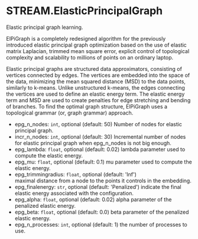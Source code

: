 # STREAM.ElasticPrincipalGraph

Elastic principal graph learning. 

ElPiGraph is a completely redesigned algorithm for the previously introduced elastic principal graph optimization based on the use of elastic matrix Laplacian, trimmed mean square error, explicit control of topological complexity and scalability to millions of points on an ordinary laptop. 

Elastic principal graphs are structured data approximators, consisting of vertices connected by edges. The vertices are embedded into the space of the data, minimizing the mean squared distance (MSD) to the data points, similarly to k-means. Unlike unstructured k-means, the edges connecting the vertices are used to define an elastic energy term. The elastic energy term and MSD are used to create penalties for edge stretching and bending of branches. To find the optimal graph structure, ElPiGraph uses a topological grammar (or, graph grammar) approach.

* epg_n_nodes: `int`, optional (default: 50)
    Number of nodes for elastic principal graph.
* incr_n_nodes: `int`, optional (default: 30)
    Incremental number of nodes for elastic principal graph when epg_n_nodes is not big enough.
* epg_lambda: `float`, optional (default: 0.02)
    lambda parameter used to compute the elastic energy.
* epg_mu: `float`, optional (default: 0.1)
    mu parameter used to compute the elastic energy.
* epg_trimmingradius: `float`, optional (default: 'Inf')  
    maximal distance from a node to the points it controls in the embedding.
* epg_finalenergy: `str`, optional (default: 'Penalized')
    indicate the final elastic energy associated with the configuration.
* epg_alpha: `float`, optional (default: 0.02)
    alpha parameter of the penalized elastic energy.
* epg_beta: `float`, optional (default: 0.0)
    beta parameter of the penalized elastic energy.
* epg_n_processes: `int`, optional (default: 1)
    the number of processes to use.

